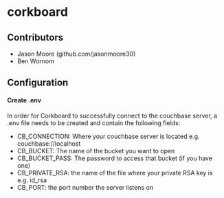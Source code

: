 # corkboard

## Contributors
* Jason Moore (github.com/jasonmoore30)
* Ben Wornom

## Configuration
#### Create .env
In order for Corkboard to successfully connect to the couchbase server, a .env file needs to be created and contain the following fields:
* CB_CONNECTION: Where your couchbase server is located e.g. couchbase://localhost
* CB_BUCKET: The name of the bucket you want to open
* CB_BUCKET_PASS: The password to access that bucket (if you have one)
* CB_PRIVATE_RSA: the name of the file where your private RSA key is e.g. id_rsa
* CB_PORT: the port number the server listens on
